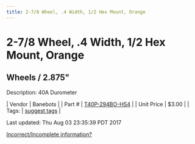 ```yaml
---
title: 2-7/8 Wheel, .4 Width, 1/2 Hex Mount, Orange
---
```


# 2-7/8 Wheel, .4 Width, 1/2 Hex Mount, Orange
## Wheels / 2.875"
Description: 	40A Durometer 

| Vendor | Banebots | 
| Part # | [T40P-294BO-HS4](http://www.banebots.com/category/T40P-2875.html) | 
| Unit Price | $3.00 | 
| Tags: | [suggest tags](https://docs.google.com/forms/d/e/1FAIpQLSeWyY8v3RgOty-MyWmh9U0iivNYN_molChYyS-0U-o-kOAv_g/viewform) | 

Last updated: Thu Aug 03 23:35:39 PDT 2017

 [Incorrect/Incomplete information?](https://docs.google.com/forms/d/e/1FAIpQLSeWyY8v3RgOty-MyWmh9U0iivNYN_molChYyS-0U-o-kOAv_g/viewform)